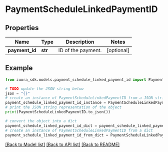 # PaymentScheduleLinkedPaymentID


## Properties

Name | Type | Description | Notes
------------ | ------------- | ------------- | -------------
**payment_id** | **str** | ID of the payment.  | [optional] 

## Example

```python
from zuora_sdk.models.payment_schedule_linked_payment_id import PaymentScheduleLinkedPaymentID

# TODO update the JSON string below
json = "{}"
# create an instance of PaymentScheduleLinkedPaymentID from a JSON string
payment_schedule_linked_payment_id_instance = PaymentScheduleLinkedPaymentID.from_json(json)
# print the JSON string representation of the object
print(PaymentScheduleLinkedPaymentID.to_json())

# convert the object into a dict
payment_schedule_linked_payment_id_dict = payment_schedule_linked_payment_id_instance.to_dict()
# create an instance of PaymentScheduleLinkedPaymentID from a dict
payment_schedule_linked_payment_id_from_dict = PaymentScheduleLinkedPaymentID.from_dict(payment_schedule_linked_payment_id_dict)
```
[[Back to Model list]](../README.md#documentation-for-models) [[Back to API list]](../README.md#documentation-for-api-endpoints) [[Back to README]](../README.md)


